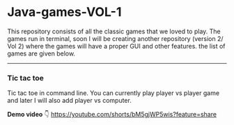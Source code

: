 # Java-games-VOL-1
This repository consists of all the classic games that we loved to play. The games run in terminal, soon I will be creating another repository (version 2/ Vol 2) where the games will have a proper GUI and other features. the list of games are given below.
<hr>

### **Tic tac toe**
Tic tac toe in command line. You can currently play player vs player game and later I will also add player vs computer.

**Demo video** 👇
https://youtube.com/shorts/bM5gjWP5wis?feature=share


